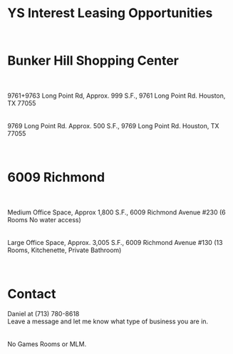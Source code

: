 # YS Interest Leasing Opportunities<br><br>
# Bunker Hill Shopping Center<br><br>
9761+9763 Long Point Rd, Approx. 999 S.F., 9761 Long Point Rd. Houston, TX 77055<br><br><br>
9769 Long Point Rd. Approx. 500 S.F., 9769 Long Point Rd. Houston, TX 77055<br><br><br>
# 6009 Richmond<br><br>
Medium Office Space, Approx 1,800 S.F., 6009 Richmond Avenue #230 (6 Rooms No water access)<br><br><br> 
Large Office Space, Approx. 3,005 S.F., 6009 Richmond Avenue #130 (13 Rooms, Kitchenette, Private Bathroom)<br><br><br>
# Contact<br>
Daniel at (713) 780-8618<br>
Leave a message and let me know what type of business you are in. <br><br><br>No Games Rooms or MLM. <br><br><br>